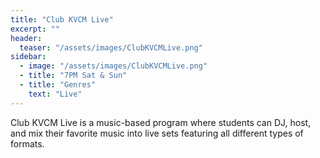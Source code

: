 ```yaml
---
title: "Club KVCM Live"
excerpt: ""
header:
  teaser: "/assets/images/ClubKVCMLive.png"
sidebar:
  - image: "/assets/images/ClubKVCMLive.png"
  - title: "7PM Sat & Sun"
  - title: "Genres"
    text: "Live"
---
```


Club KVCM Live is a music-based program where students can DJ, host, and mix their favorite music into live sets featuring all different types of formats.
